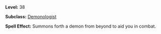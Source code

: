 <!-- TITLE: Spell: Malignant Dead -->
<!-- SUBTITLE:  -->

**Level:** 38

**Subclass:** [Demonologist](demonologist)

**Spell Effect:** Summons forth a demon from beyond to aid you in combat.